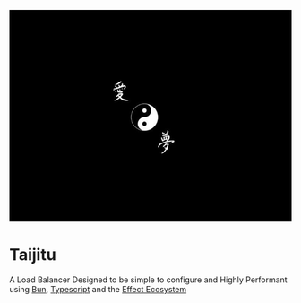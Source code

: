 ![balance](https://github.com/Inalegwu/Taijitu/blob/main/assets/balance.jpeg)

# Taijitu
A Load Balancer Designed to be simple to configure and Highly Performant
using [Bun](https://bun.sh), [Typescript](https://typescriptlang.org/) and the [Effect Ecosystem](https://effect.website)
